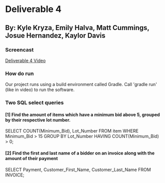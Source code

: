 # Deliverable 4
## By: Kyle Kryza, Emily Halva, Matt Cummings, Josue Hernandez, Kaylor Davis

### Screencast

[Deliverable 4 Video](https://youtu.be/YeBPrqgIlCg)

### How do run

Our project runs using a build environment called Gradle. Call 'gradle run' (like in video) to run the software.

### Two SQL select queries

#### [1] Find the amount of items which have a minimum bid above 5, grouped by their respective lot number.

SELECT COUNT(Minimum_Bid), Lot_Number
FROM item
WHERE Minimum_Bid > 15
GROUP BY Lot_Number
HAVING COUNT(Minimum_Bid) > 0;

#### [2] Find the first and last name of a bidder on an invoice along with the amount of their payment

SELECT Payment, Customer_First_Name, Customer_Last_Name
FROM INVOICE;